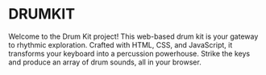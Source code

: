 # DRUMKIT
Welcome to the Drum Kit project! This web-based drum kit is your gateway to rhythmic exploration. Crafted with HTML, CSS, and JavaScript, it transforms your keyboard into a percussion powerhouse. Strike the keys and produce an array of drum sounds, all in your browser.
